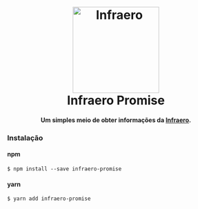 <h1 align="center">
  <br />
  <a href="hhttp://www4.infraero.gov.br/"><img src="https://github.com/mtwzim/infraero-api/blob/main/infraero.png?raw=true" alt="Infraero" width="200"></a>
  <br />
  Infraero Promise
  <br />
</h1>

<h4 align="center">Um simples meio de obter informações da <a href="http://www.infraero.gov.br" target="_blank">Infraero</a>.</h4>


### Instalação

#### npm

```
$ npm install --save infraero-promise
```

#### yarn

```
$ yarn add infraero-promise
```
